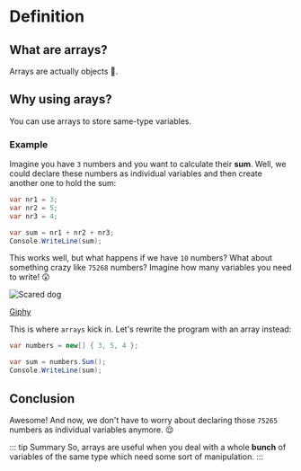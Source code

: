 # Definition 

## What are arrays?
Arrays are actually objects :thinking:.


## Why using arays?
You can use arrays to store same-type variables.


### Example

Imagine you have `3` numbers and you want to calculate their **sum**. Well, we could declare these numbers as individual variables and then create another one to hold the sum:

``` csharp
var nr1 = 3;
var nr2 = 5;
var nr3 = 4;

var sum = nr1 + nr2 + nr3;
Console.WriteLine(sum);
```

This works well, but what happens if we have `10` numbers? What about something crazy like `75268` numbers?
Imagine how many variables you need to write! :astonished:

![Scared dog](https://media.giphy.com/media/51Uiuy5QBZNkoF3b2Z/giphy-downsized-large.gif)

[Giphy](https://giphy.com/gifs/mrw-boy-51Uiuy5QBZNkoF3b2Z)

This is where `arrays` kick in. Let's rewrite the program with an array instead:

``` csharp
var numbers = new[] { 3, 5, 4 };

var sum = numbers.Sum();
Console.WriteLine(sum);
```

## Conclusion

Awesome! And now, we don't have to worry about declaring those `75265` numbers as individual variables anymore. :relieved:

::: tip Summary
So, arrays are useful when you deal with a whole **bunch** of variables of the same type which need some sort of manipulation.
:::

